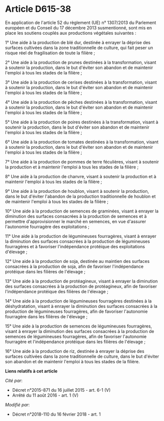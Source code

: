 # Article D615-38

En application de l'article 52 du règlement (UE) n° 1307/2013 du Parlement européen et du Conseil du 17 décembre 2013
susmentionné, sont mis en place les soutiens couplés aux productions végétales suivantes :

1° Une aide à la production de blé dur, destinée à enrayer la déprise des surfaces cultivées dans la zone traditionnelle de
culture, qui fait peser un risque réel de fragilisation de toute la filière ;

2° Une aide à la production de prunes destinées à la transformation, visant à soutenir la production, dans le but d'éviter
son abandon et de maintenir l'emploi à tous les stades de la filière ;

3° Une aide à la production de cerises destinées à la transformation, visant à soutenir la production, dans le but d'éviter
son abandon et de maintenir l'emploi à tous les stades de la filière ;

4° Une aide à la production de pêches destinées à la transformation, visant à soutenir la production, dans le but d'éviter
son abandon et de maintenir l'emploi à tous les stades de la filière ;

5° Une aide à la production de poires destinées à la transformation, visant à soutenir la production, dans le but d'éviter
son abandon et de maintenir l'emploi à tous les stades de la filière ;

6° Une aide à la production de tomates destinées à la transformation, visant à soutenir la production, dans le but d'éviter
son abandon et de maintenir l'emploi à tous les stades de la filière ;

7° Une aide à la production de pommes de terre féculières, visant à soutenir la production et à maintenir l'emploi à tous les
stades de la filière ;

8° Une aide à la production de chanvre, visant à soutenir la production et à maintenir l'emploi à tous les stades de la
filière ;

9° Une aide à la production de houblon, visant à soutenir la production, dans le but d'éviter l'abandon de la production
traditionnelle de houblon et de maintenir l'emploi à tous les stades de la filière ;

10° Une aide à la production de semences de graminées, visant à enrayer la diminution des surfaces consacrées à la production
de semences et à permettre d'approvisionner le marché en semences, en vue d'assurer l'autonomie fourragère des
exploitations ;

11° Une aide à la production de légumineuses fourragères, visant à enrayer la diminution des surfaces consacrées à la
production de légumineuses fourragères et à favoriser l'indépendance protéique des exploitations d'élevage ;

12° Une aide à la production de soja, destinée au maintien des surfaces consacrées à la production de soja, afin de favoriser
l'indépendance protéique dans les filières de l'élevage ;

13° Une aide à la production de protéagineux, visant à enrayer la diminution des surfaces consacrées à la production de
protéagineux, afin de favoriser l'indépendance protéique des filières de l'élevage ;

14° Une aide à la production de légumineuses fourragères destinées à la déshydratation, visant à enrayer la diminution des
surfaces consacrées à la production de légumineuses fourragères, afin de favoriser l'autonomie fourragère dans les filières
de l'élevage ;

15° Une aide à la production de semences de légumineuses fourragères, visant à enrayer la diminution des surfaces consacrées
à la production de semences de légumineuses fourragères, afin de favoriser l'autonomie fourragère et l'indépendance protéique
dans les filières de l'élevage ;

16° Une aide à la production de riz, destinée à enrayer la déprise des surfaces cultivées dans la zone traditionnelle de
culture, dans le but d'éviter son abandon et de maintenir l'emploi à tous les stades de la filière.

**Liens relatifs à cet article**

_Cité par_:

  - Décret n°2015-871 du 16 juillet 2015 - art. 6-1 (V)
  - Arrêté du 11 août 2016 - art. 1 (V)

_Modifié par_:

  - Décret n°2018-110 du 16 février 2018 - art. 1
